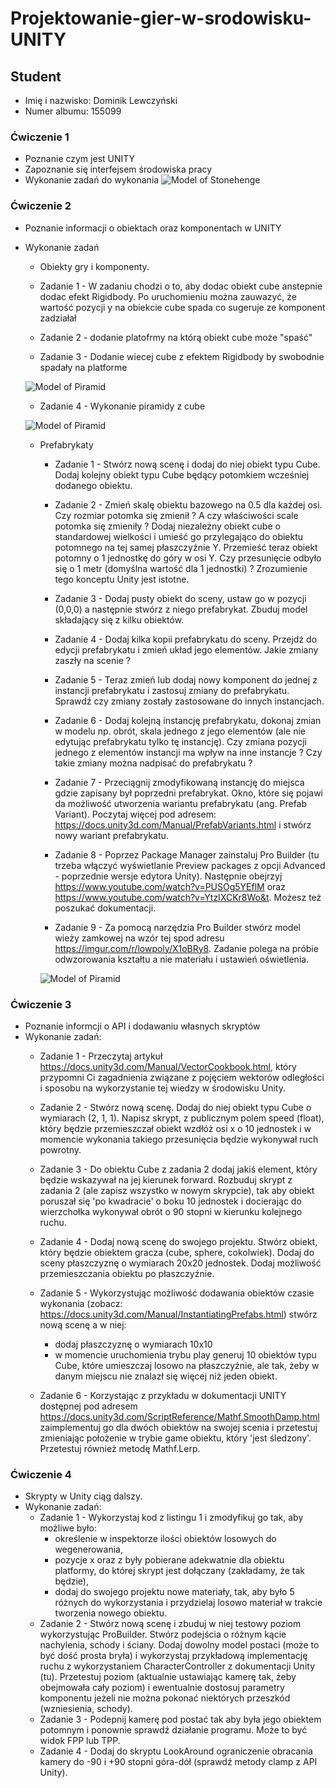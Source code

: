 # Projektowanie-gier-w-srodowisku-UNITY

## Student
* Imię i nazwisko: Dominik Lewczyński
* Numer albumu: 155099

### Ćwiczenie 1
* Poznanie czym jest UNITY
* Zapoznanie się interfejsem środowiska pracy
* Wykonanie zadań do wykonania
![Model of Stonehenge](./images/lab_01/Stonehenge.png)

### Ćwiczenie 2
* Poznanie informacji o obiektach oraz komponentach w UNITY
* Wykonanie zadań
	* Obiekty gry i komponenty.
    * Zadanie 1 - W zadaniu chodzi o to, aby dodac obiekt cube anstepnie dodac efekt Rigidbody. Po uruchomieniu można zauwazyć, że wartość pozycji y na obiekcie cube spada co sugeruje ze komponent zadziałał

    * Zadanie 2 - dodanie platofrmy na którą obiekt cube może "spaść"

    * Zadanie 3 - Dodanie wiecej cube z efektem Rigidbody by swobodnie spadały na platforme

    ![Model of Piramid](./images/lab_02/ObjectAndComponent.png)

    * Zadanie 4 - Wykonanie piramidy z cube

    ![Model of Piramid](./images/lab_02/Piramid.png)
  * Prefabrykaty
    * Zadanie 1 - Stwórz nową scenę i dodaj do niej obiekt typu Cube. Dodaj kolejny obiekt typu Cube będący potomkiem wcześniej dodanego obiektu.

    * Zadanie 2 - Zmień skalę obiektu bazowego na 0.5 dla każdej osi. Czy rozmiar potomka się zmienił ? A czy właściwości scale potomka się zmieniły ? Dodaj niezależny obiekt cube o standardowej wielkości i umieść go przylegająco do obiektu potomnego na tej samej płaszczyźnie Y. Przemieść teraz obiekt potomny o 1 jednostkę do góry w osi Y. Czy przesunięcie odbyło się o 1 metr (domyślna wartość dla 1 jednostki) ? Zrozumienie tego konceptu Unity jest istotne.

    * Zadanie 3 - Dodaj pusty obiekt do sceny, ustaw go w pozycji (0,0,0) a następnie stwórz z niego prefabrykat. Zbuduj model składający się z kilku obiektów.

    * Zadanie 4 - Dodaj kilka kopii prefabrykatu do sceny. Przejdź do edycji prefabrykatu i zmień układ jego elementów. Jakie zmiany zaszły na scenie ?

    * Zadanie 5 - Teraz zmień lub dodaj nowy komponent do jednej z instancji prefabrykatu i zastosuj zmiany do prefabrykatu. Sprawdź czy zmiany zostały zastosowane do innych instancjach.

    * Zadanie 6 - Dodaj kolejną instancję prefabrykatu, dokonaj zmian w modelu np. obrót, skala jednego z jego elementów (ale nie edytując prefabrykatu tylko tę instancję). Czy zmiana pozycji jednego z elementów instancji ma wpływ na inne instancje ? Czy takie zmiany można nadpisać do prefabrykatu ?

    * Zadanie 7 - Przeciągnij zmodyfikowaną instancję do miejsca gdzie zapisany był poprzedni prefabrykat. Okno, które się pojawi da możliwość utworzenia wariantu prefabrykatu (ang. Prefab Variant). Poczytaj więcej pod adresem: https://docs.unity3d.com/Manual/PrefabVariants.html i stwórz nowy wariant prefabrykatu.

    * Zadanie 8 - Poprzez Package Manager zainstaluj Pro Builder (tu trzeba włączyć wyświetlanie Preview packages z opcji Advanced - poprzednie wersje edytora Unity). Następnie obejrzyj https://www.youtube.com/watch?v=PUSOg5YEflM oraz https://www.youtube.com/watch?v=YtzIXCKr8Wo&t. Możesz też poszukać dokumentacji.

    * Zadanie 9 - Za pomocą narzędzia Pro Builder stwórz model wieży zamkowej na wzór tej spod adresu https://imgur.com/r/lowpoly/X1oBRy8. Zadanie polega na próbie odwzorowania kształtu a nie materiału i ustawień oświetlenia.
  
    ![Model of Piramid](./images/lab_02/CastleTower.png)

### Ćwiczenie 3
  * Poznanie informcji o API i dodawaniu własnych skryptów
  * Wykonanie zadań:
    * Zadanie 1 - Przeczytaj artykuł https://docs.unity3d.com/Manual/VectorCookbook.html, który przypomni Ci zagadnienia związane z pojęciem wektorów odległości i sposobu na wykorzystanie tej wiedzy w środowisku Unity.

    * Zadanie 2 - Stwórz nową scenę. Dodaj do niej obiekt typu Cube o wymiarach (2, 1, 1). Napisz skrypt, z publicznym polem speed (float), który będzie przemieszczał obiekt wzdłóż osi x o 10 jednostek i w momencie wykonania takiego przesunięcia będzie wykonywał ruch powrotny.

    * Zadanie 3 - Do obiektu Cube z zadania 2 dodaj jakiś element, który będzie wskazywał na jej kierunek forward. Rozbuduj skrypt z zadania 2 (ale zapisz wszystko w nowym skrypcie), tak aby obiekt poruszał się 'po kwadracie' o boku 10 jednostek i docierając do wierzchołka wykonywał obrót o 90 stopni w kierunku kolejnego ruchu.

    * Zadanie 4 - Dodaj nową scenę do swojego projektu. Stwórz obiekt, który będzie obiektem gracza (cube, sphere, cokolwiek). Dodaj do sceny płaszczyznę o wymiarach 20x20 jednostek. Dodaj możliwość przemieszczania obiektu po płaszczyźnie.

    * Zadanie 5 - Wykorzystując możliwość dodawania obiektów czasie wykonania (zobacz: https://docs.unity3d.com/Manual/InstantiatingPrefabs.html) stwórz nową scenę a w niej:

        * dodaj płaszczyznę o wymiarach 10x10
        * w momencie uruchomienia trybu play generuj 10 obiektów typu Cube, które umieszczaj losowo na płaszczyźnie, ale tak, żeby w danym miejscu nie znalazł się więcej niż jeden obiekt.
    * Zadanie 6 - Korzystając z przykładu w dokumentacji UNITY dostępnej pod adresem https://docs.unity3d.com/ScriptReference/Mathf.SmoothDamp.html zaimplementuj go dla dwóch obiektów na swojej scenia i przetestuj zmieniając położenie w trybie game obiektu, który 'jest śledzony'. Przetestuj również metodę Mathf.Lerp.

### Ćwiczenie 4
  * Skrypty w Unity ciąg dalszy.
  * Wykonanie zadań:
    * Zadanie 1 - Wykorzystaj kod z listingu 1 i zmodyfikuj go tak, aby możliwe było:
      * określenie w inspektorze ilości obiektów losowych do wegenerowania,
      * pozycje x oraz z były pobierane adekwatnie dla obiektu platformy, do której skrypt jest dołączany (zakładamy, że tak będzie),
      * dodaj do swojego projektu nowe materiały, tak, aby było 5 różnych do wykorzystania i przydzielaj losowo materiał w trakcie tworzenia nowego obiektu.
    * Zadanie 2 - Stwórz nową scenę i zbuduj w niej testowy poziom wykorzystując ProBuilder. Stwórz podejścia o różnym kącie nachylenia, schody i ściany. Dodaj dowolny model postaci (może to być dość prosta bryła) i wykorzystaj przykładową implementację ruchu z wykorzystaniem CharacterController z dokumentacji Unity (tu). Przetestuj poziom (aktualnie ustawiając kamerę tak, żeby obejmowała cały poziom) i ewentualnie dostosuj parametry komponentu jeżeli nie można pokonać niektórych przeszkód (wzniesienia, schody).
    * Zadanie 3 - Podepnij kamerę pod postać tak aby była jego obiektem potomnym i ponownie sprawdź działanie programu. Może to być widok FPP lub TPP.
    * Zadanie 4 - Dodaj do skryptu LookAround ograniczenie obracania kamery do -90 i +90 stopni góra-dół (sprawdź metody clamp z API Unity).